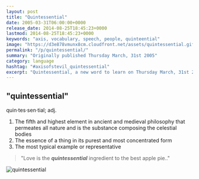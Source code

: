 ```yaml
---
layout: post
title: "Quintessential"
date: 2005-03-31T06:00:00+0000
release_date: 2014-08-25T18:45:23+0000
lastmod: 2014-08-25T18:45:23+0000
keywords: "axis, vocabulary, speech, people, quinteential"
image: "https://d3e878vmunx8cm.cloudfront.net/assets/quintessential.gif"
permalink: "/p/quintessential/"
summary: "Originally published Thursday March, 31st 2005"
category: language
hashtag: "#axisofstevil_quintessential"
excerpt: "Quintessential, a new word to learn on Thursday March, 31st 2005"
---
```


[id_1]: https://d3e878vmunx8cm.cloudfront.net/assets/quintessential.gif "quintessential"

## "quintessential" ##

quin·tes·sen·tial; adj.

1. The fifth and highest element in ancient and medieval philosophy that permeates all nature and is the substance composing the celestial bodies
2. The essence of a thing in its purest and most concentrated form
3. The most typical example or representative

> "Love is the ***quintessential*** ingredient to the best apple pie.."

![quintessential][id_1]
